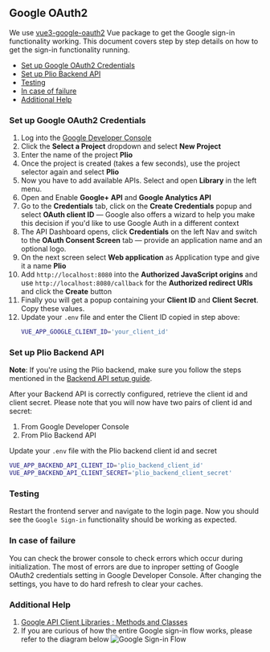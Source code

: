 ## Google OAuth2
We use [vue3-google-oauth2](https://github.com/guruahn/vue3-google-oauth2) Vue package to get the Google sign-in functionality working. This document covers step by step details on how to get the sign-in functionality running.

  - [Set up Google OAuth2 Credentials](#set-up-google-oauth2-credentials)
  - [Set up Plio Backend API](#set-up-plio-backend-api)
  - [Testing](#testing)
  - [In case of failure](#in-case-of-failure)
  - [Additional Help](#additional-help)

### Set up Google OAuth2 Credentials
1. Log into the [Google Developer Console](https://console.developers.google.com/)
2. Click the **Select a Project** dropdown and select **New Project**
3. Enter the name of the project **Plio**
4. Once the project is created (takes a few seconds), use the project selector again and select **Plio**
5. Now you have to add available APIs. Select and open **Library** in the left menu.
6. Open and Enable **Google+ API** and **Google Analytics API**
7. Go to the **Credentials** tab, click on the **Create Credentials** popup and select **OAuth client ID** — Google also offers a wizard to help you make this decision if you'd like to use Google Auth in a different context
8. The API Dashboard opens, click **Credentials** on the left Nav and switch to the **OAuth Consent Screen** tab — provide an application name and an optional logo.
9. On the next screen select **Web application** as Application type and give it a name **Plio**
10. Add `http://localhost:8080` into the **Authorized JavaScript origins** and use `http://localhost:8080/callback` for the **Authorized redirect URIs** and click the **Create** button
11. Finally you will get a popup containing your **Client ID** and **Client Secret**. Copy these values.
12. Update your `.env` file and enter the Client ID copied in step above:
    ```sh
    VUE_APP_GOOGLE_CLIENT_ID='your_client_id'
    ```


### Set up Plio Backend API

**Note**: If you're using the Plio backend, make sure you follow the steps mentioned in the [Backend API setup guide](https://github.com/avantifellows/plio-backend/blob/master/docs/REST-API.md).

After your Backend API is correctly configured, retrieve the client id and client secret. Please note that you will now have two pairs of client id and secret:
1. From Google Developer Console
2. From Plio Backend API

Update your `.env` file with the Plio backend client id and secret
```sh
VUE_APP_BACKEND_API_CLIENT_ID='plio_backend_client_id'
VUE_APP_BACKEND_API_CLIENT_SECRET='plio_backend_client_secret'
```

### Testing
Restart the frontend server and navigate to the login page. Now you should see the `Google Sign-in` functionality should be working as expected.


### In case of failure
You can check the brower console to check errors which occur during initialization. The most of errors are due to inproper setting of Google OAuth2 credentials setting in Google Developer Console. After changing the settings, you have to do hard refresh to clear your caches.

### Additional Help
1. [Google API Client Libraries : Methods and Classes](https://github.com/google/google-api-javascript-client)
2. If you are curious of how the entire Google sign-in flow works, please refer to the diagram below
![Google Sign-in Flow](https://developers.google.com/identity/sign-in/web/server_side_code_flow.png)
